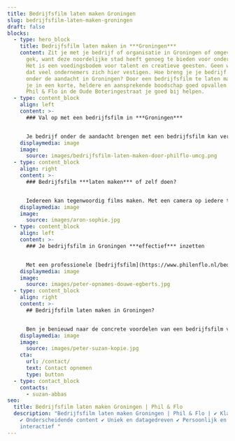 ```yaml
---
title: Bedrijfsfilm laten maken Groningen
slug: bedrijfsfilm-laten-maken-groningen
draft: false
blocks:
  - type: hero_block
    title: Bedrijfsfilm laten maken in ***Groningen***
    content: Zit je met je bedrijf of organisatie in Groningen of omgeving? Niet zo
      gek, want deze noordelijke stad heeft genoeg te bieden voor ondernemers.
      Het is een voedingsbodem voor talent en creatieve geesten. Geen wonder dus
      dat veel ondernemers zich hier vestigen. Hoe breng je je bedrijf het beste
      onder de aandacht in Groningen? Door een bedrijfsfilm te laten maken kun
      je in een korte, heldere en aansprekende boodschap goed opvallen. Daar kan
      Phil & Flo in de Oude Boteringestraat je goed bij helpen.
  - type: content_block
    align: left
    content: >-
      ### Val op met een bedrijfsfilm in ***Groningen***


      Je bedrijf onder de aandacht brengen met een bedrijfsfilm kan verschillende doelen dienen. Om een band op te bouwen met je (potentiële) klanten, bijvoorbeeld. Maar ook om toekomstige werknemers voor te lichten is het een nuttig middel. Een bedrijfsfilm laten maken voor je onderneming in Groningen zorgt er in ieder geval voor dat je veel meer opvalt dan met alleen tekst. Een geschreven beschrijving komt al snel standaard en ongeïnspireerd over, hoe goed geschreven ook. Daar pakt een film veel beter de aandacht.
    displaymedia: image
    image:
      source: images/bedrijfsfilm-laten-maken-door-philflo-umcg.png
  - type: content_block
    align: right
    content: >-
      ### Bedrijfsfilm ***laten maken*** of zelf doen?


      Iedereen kan tegenwoordig films maken. Met een camera op iedere telefoon en goedkope (of gratis) video editing software kun je aan de slag. Maar het risico is dat je daarmee onprofessioneel overkomt en dat wil je natuurlijk niet. Je tekent toch ook niet je eigen briefpapier? Het is dan ook veel beter om te kiezen voor een studio om professioneel een bedrijfsfilm te laten maken. In Groningen kun je daarvoor terecht bij Phil & Flo. Ons kantoor zit in de Oude Boteringestraat 71!
    displaymedia: image
    image:
      source: images/aron-sophie.jpg
  - type: content_block
    align: left
    content: >-
      ### Je bedrijfsfilm in Groningen ***effectief*** inzetten


      Met een professionele [bedrijfsfilm](https://www.philenflo.nl/bedrijfsfilm-laten-maken/) ben je een heel eind, maar nog niet klaar. Want hoe zorg je ervoor dat mensen je film ook zien? Bij Phil & Flo hebben we veel ervaring met het succesvol inzetten van video’s in online marketingcampagnes. Van traditionele ad campaigns op websites tot social media, met ons wordt je video zeker gezien. Interesse? Je bent niet de enige, met ruim 200 klanten in heel Nederland zijn we populair door onze kennis en ervaring! Kom langs op ons kantoor in Groningen en ontdek wat je anders had laten liggen.
    displaymedia: image
    image:
      source: images/peter-opnames-douwe-egberts.jpg
  - type: content_block
    align: right
    content: >-
      ## Bedrijfsfilm laten maken in Groningen?


      Ben je benieuwd naar de concrete voordelen van een bedrijfsfilm voor jouw bedrijf? Wij vertellen je er graag alles over in een persoonlijk gesprek. Of wil je graag meer weten over de mogelijkheden en kansen van [videomarketing](https://www.philenflo.nl/oplossingen/videomarketing/)? Ook daarvoor ben je bij ons aan het juiste adres. We hebben ruime ervaring met het [maken van animaties](https://www.philenflo.nl/oplossingen/animatie-laten-maken/), [bedrijfsfilms](https://www.philenflo.nl/bedrijfsfilm-laten-maken/), video’s voor [employer branding](https://www.philenflo.nl/oplossingen/employer-branding/) en [explanimations](https://www.philenflo.nl/explanimation-laten-maken/), om maar eens wat te noemen. Leer ons kennen en kijk wat we voor je kunnen betekenen!
    displaymedia: image
    image:
      source: images/peter-suzan-kopie.jpg
    cta:
      url: /contact/
      text: Contact opnemen
      type: button
  - type: contact_block
    contacts:
      - suzan-abbas
seo:
  title: Bedrijfsfilm laten maken Groningen | Phil & Flo
  description: "Bedrijfsfilm laten maken Groningen | Phil & Flo | ✔ Klantscore 8.9
    ✔ Onderscheidende content ✔ Uniek en datagedreven ✔ Persoonlijk en
    interactief "
---
```

